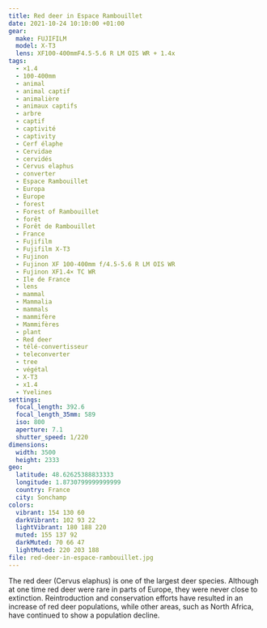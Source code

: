 ```yaml
---
title: Red deer in Espace Rambouillet
date: 2021-10-24 10:10:00 +01:00
gear:
  make: FUJIFILM
  model: X-T3
  lens: XF100-400mmF4.5-5.6 R LM OIS WR + 1.4x
tags:
  - ×1.4
  - 100-400mm
  - animal
  - animal captif
  - animalière
  - animaux captifs
  - arbre
  - captif
  - captivité
  - captivity
  - Cerf élaphe
  - Cervidae
  - cervidés
  - Cervus elaphus
  - converter
  - Espace Rambouillet
  - Europa
  - Europe
  - forest
  - Forest of Rambouillet
  - forêt
  - Forêt de Rambouillet
  - France
  - Fujifilm
  - Fujifilm X-T3
  - Fujinon
  - Fujinon XF 100-400mm f/4.5-5.6 R LM OIS WR
  - Fujinon XF1.4× TC WR
  - Ile de France
  - lens
  - mammal
  - Mammalia
  - mammals
  - mammifère
  - Mammifères
  - plant
  - Red deer
  - télé-convertisseur
  - teleconverter
  - tree
  - végétal
  - X-T3
  - x1.4
  - Yvelines
settings:
  focal_length: 392.6
  focal_length_35mm: 589
  iso: 800
  aperture: 7.1
  shutter_speed: 1/220
dimensions:
  width: 3500
  height: 2333
geo:
  latitude: 48.62625388833333
  longitude: 1.8730799999999999
  country: France
  city: Sonchamp
colors:
  vibrant: 154 130 60
  darkVibrant: 102 93 22
  lightVibrant: 180 188 220
  muted: 155 137 92
  darkMuted: 70 66 47
  lightMuted: 220 203 188
file: red-deer-in-espace-rambouillet.jpg
---
```


The red deer (Cervus elaphus) is one of the largest deer species. Although at one time red deer were rare in parts of Europe, they were never close to extinction. Reintroduction and conservation efforts have resulted in an increase of red deer populations, while other areas, such as North Africa, have continued to show a population decline.
